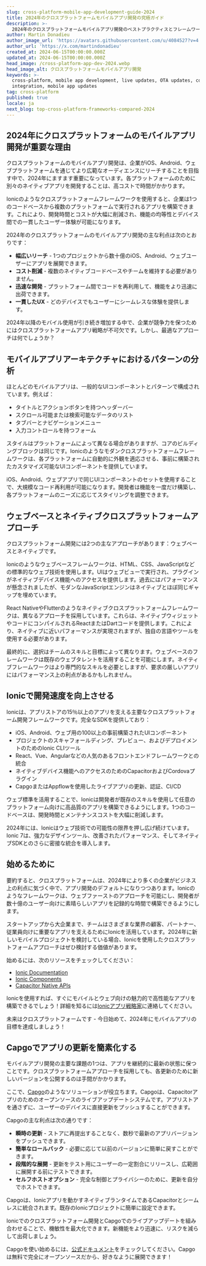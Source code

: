 ```yaml
---
slug: cross-platform-mobile-app-development-guide-2024
title: 2024年のクロスプラットフォームモバイルアプリ開発の究極ガイド
description: >-
  2024年のクロスプラットフォームモバイルアプリ開発のベストプラクティスとフレームワークを学びましょう。単一のコードベースからiOS、Android、ウェブアプリを構築します。
author: Martin Donadieu
author_image_url: 'https://avatars.githubusercontent.com/u/4084527?v=4'
author_url: 'https://x.com/martindonadieu'
created_at: 2024-06-15T00:00:00.000Z
updated_at: 2024-06-15T00:00:00.000Z
head_image: /cross-platform-app-dev-2024.webp
head_image_alt: クロスプラットフォームモバイルアプリ開発
keywords: >-
  cross-platform, mobile app development, live updates, OTA updates, continuous
  integration, mobile app updates
tag: cross-platform
published: true
locale: ja
next_blog: top-cross-platform-frameworks-compared-2024
---
```

## 2024年にクロスプラットフォームのモバイルアプリ開発が重要な理由

クロスプラットフォームのモバイルアプリ開発は、企業がiOS、Android、ウェブプラットフォームを通じてより広範なオーディエンスにリーチすることを目指す中で、2024年にますます重要になっています。各プラットフォームのために別々のネイティブアプリを開発することは、高コストで時間がかかります。

Ionicのようなクロスプラットフォームフレームワークを使用すると、企業は1つのコードベースから複数のプラットフォームで実行されるアプリを構築できます。これにより、開発時間とコストが大幅に削減され、機能の均等性とデバイス間での一貫したユーザー体験が可能になります。

2024年のクロスプラットフォームのモバイルアプリ開発の主な利点は次のとおりです：

- **幅広いリーチ** - 1つのプロジェクトから数十億のiOS、Android、ウェブユーザーにアプリを展開できます。
- **コスト削減** - 複数のネイティブコードベースやチームを維持する必要がありません。
- **迅速な開発** - プラットフォーム間でコードを再利用して、機能をより迅速に出荷できます。
- **一貫したUX** - どのデバイスでもユーザーにシームレスな体験を提供します。

2024年以降のモバイル使用が引き続き増加する中で、企業が競争力を保つためにはクロスプラットフォームアプリ戦略が不可欠です。しかし、最適なアプローチは何でしょうか？

## モバイルアプリアーキテクチャにおけるパターンの分析

ほとんどのモバイルアプリは、一般的なUIコンポーネントとパターンで構成されています。例えば：

- タイトルとアクションボタンを持つヘッダーバー
- スクロール可能または検索可能なデータのリスト
- タブバーとナビゲーションメニュー
- 入力コントロールを持つフォーム

スタイルはプラットフォームによって異なる場合がありますが、コアのビルディングブロックは同じです。Ionicのようなモダンクロスプラットフォームフレームワークは、各プラットフォームに自動的に外観を適応させる、事前に構築されたカスタマイズ可能なUIコンポーネントを提供しています。

iOS、Android、ウェブアプリで同じUIコンポーネントのセットを使用することで、大規模なコード再利用が可能になります。開発者は機能を一度だけ構築し、各プラットフォームのニーズに応じてスタイリングを調整できます。

## ウェブベースとネイティブクロスプラットフォームアプローチ

クロスプラットフォーム開発には2つの主なアプローチがあります：ウェブベースとネイティブです。

Ionicのようなウェブベースフレームワークは、HTML、CSS、JavaScriptなどの標準的なウェブ技術を使用します。UIはウェブビューで実行され、プラグインがネイティブデバイス機能へのアクセスを提供します。過去にはパフォーマンスが懸念されましたが、モダンなJavaScriptエンジンはネイティブとほぼ同じギャップを埋めています。

React NativeやFlutterのようなネイティブクロスプラットフォームフレームワークは、異なるアプローチを採用しています。これらは、ネイティブウィジェットやコードにコンパイルされるReactまたはDartコードを提供します。これにより、ネイティブに近いパフォーマンスが実現されますが、独自の言語やツールを使用する必要があります。

最終的に、選択はチームのスキルと目標によって異なります。ウェブベースのフレームワークは既存のウェブタレントを活用することを可能にします。ネイティブフレームワークはより専門的なスキルを必要としますが、要求の厳しいアプリにはパフォーマンス上の利点があるかもしれません。

## Ionicで開発速度を向上させる

Ionicは、アプリストアの15％以上のアプリを支える主要なクロスプラットフォーム開発フレームワークです。完全なSDKを提供しており：

- iOS、Android、ウェブ用の100以上の事前構築されたUIコンポーネント
- プロジェクトのスキャフォールディング、プレビュー、およびデプロイメントのためのIonic CLIツール
- React、Vue、Angularなどの人気のあるフロントエンドフレームワークとの統合
- ネイティブデバイス機能へのアクセスのためのCapacitorおよびCordovaプラグイン
- CapgoまたはAppflowを使用したライブアプリの更新、認証、CI/CD

ウェブ標準を活用することで、Ionicは開発者が既存のスキルを使用して任意のプラットフォーム向けに高品質のアプリを構築できるようにします。1つのコードベースは、開発時間とメンテナンスコストを大幅に削減します。

2024年には、Ionicはウェブ技術での可能性の限界を押し広げ続けています。Ionic 7は、強力なデザインツール、改善されたパフォーマンス、そしてネイティブSDKとのさらに密接な統合を導入します。

## 始めるために

要約すると、クロスプラットフォームは、2024年により多くの企業がビジネス上の利点に気づく中で、アプリ開発のデフォルトになりつつあります。Ionicのようなフレームワークは、ウェブファーストのアプローチを可能にし、開発者が数十億のユーザー向けに素晴らしいアプリを記録的な時間で構築できるようにします。

スタートアップから大企業まで、チームはさまざまな業界の顧客、パートナー、従業員向けに重要なアプリを支えるためにIonicを活用しています。2024年に新しいモバイルプロジェクトを検討している場合、Ionicを使用したクロスプラットフォームアプローチはぜひ検討する価値があります。

始めるには、次のリソースをチェックしてください：

- [Ionic Documentation](https://ionicframework.com/docs)
- [Ionic Components](https://ionicframework.com/docs/components)
- [Capacitor Native APIs](https://capacitor.ionicframework.com/)

Ionicを使用すれば、すぐにモバイルとウェブ向けの魅力的で高性能なアプリを構築できるでしょう！詳細を知るには[Ionicアプリ戦略家](https://ionic.io/enterprise/strategy-session)に連絡してください。

未来はクロスプラットフォームです - 今日始めて、2024年にモバイルアプリの目標を達成しましょう！

## Capgoでアプリの更新を簡素化する

モバイルアプリ開発の主要な課題の1つは、アプリを継続的に最新の状態に保つことです。クロスプラットフォームアプローチを採用しても、各更新のために新しいバージョンを公開するのは手間がかかります。

ここで、[Capgo](https://capgo.app/)のようなソリューションが役立ちます。Capgoは、Capacitorアプリのためのオープンソースのライブアップデートシステムです。アプリストアを通さずに、ユーザーのデバイスに直接更新をプッシュすることができます。

Capgoの主な利点は次の通りです：

- **瞬時の更新** - ストアに再提出することなく、数秒で最新のアプリバージョンをプッシュできます。
- **簡単なロールバック** - 必要に応じて以前のバージョンに簡単に戻すことができます。
- **段階的な展開** - 更新をテスト用にユーザーの一定割合にリリースし、広範囲に展開する前にテストできます。
- **セルフホストオプション** - 完全な制御とプライバシーのために、更新を自分でホストできます。

Capgoは、Ionicアプリを動かすネイティブランタイムであるCapacitorとシームレスに統合されます。既存のIonicプロジェクトに簡単に設定できます。

Ionicでのクロスプラットフォーム開発とCapgoでのライブアップデートを組み合わせることで、機敏性を最大化できます。新機能をより迅速に、リスクを減らして出荷しましょう。

Capgoを使い始めるには、[公式ドキュメント](https://docs.capgo.app/)をチェックしてください。Capgoは無料で完全にオープンソースだから、好きなように展開できます！
